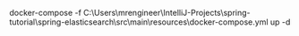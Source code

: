 docker-compose -f C:\Users\mrengineer\IntelliJ-Projects\spring-tutorial\spring-elasticsearch\src\main\resources\docker-compose.yml up -d